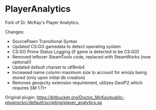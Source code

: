 # PlayerAnalytics
Fork of Dr. McKay's Player Analytics.

Changes:
* SourcePawn Transitional Syntax
* Updated CS:GO gamedata to detect operating system
* CS:GO Prime Status Logging (if game is detected to be CS:GO)
* Removed leftover SteamTools code, replaced with SteamWorks (now optional!)
* Updated default charset to utf8mb4
* Increased name column maximum size to account for emojis being stored (only upon initial db creation)
* Removes geoipcity extension requirement, utilizes GeoIP2 which requires SM 1.11+

Original plugin: https://bitbucket.org/Doctor_McKay/public-plugins/src/default/scripting/player_analytics.sp
